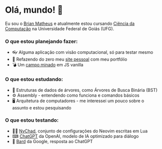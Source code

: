 # Olá, mundo! 👋
Eu sou o <ins>Brian Matheus</ins> e atualmente estou cursando <ins>Ciência da Computação</ins> na Universidade Federal de Goiás (UFG).

### O que estou planejando fazer:
- 👓 Alguma aplicação com visão computacional, só para testar mesmo
- 🧱 Refazendo do zero meu [site pessoal](https://brianmath.github.io/) com meu portfólio
- 💣 Um [campo minado](https://brianmath.github.io/DesafiosWEB/CampoMinado/) em JS vanilla

### O que estou estudando:
- 🌲 Estruturas de dados de árvores, como Árvores de Busca Binária (BST)
- ⚙ Assembly - entendendo como funciona e comandos básicos
- 🖥 Arquitetura de computadores - me interessei um pouco sobre o assunto e estou pesquisando

### O que estou testando:
- 👨‍💻 [NvChad](https://nvchad.com/), conjunto de configurações do Neovim escritas em Lua
- ⌨ [ChatGPT](https://chat.openai.com/chat) da OpenAI, modelo de IA optimizado para diálogo
- 🎻 [Bard](https://bard.google.com/) da Google, resposta ao ChatGPT
